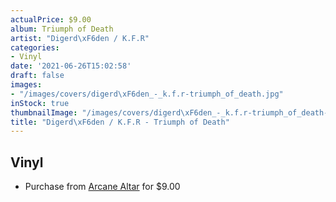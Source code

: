 ```yaml
---
actualPrice: $9.00
album: Triumph of Death
artist: "Digerd\xF6den / K.F.R"
categories:
- Vinyl
date: '2021-06-26T15:02:58'
draft: false
images:
- "/images/covers/digerd\xF6den_-_k.f.r-triumph_of_death.jpg"
inStock: true
thumbnailImage: "/images/covers/digerd\xF6den_-_k.f.r-triumph_of_death-thumb.jpg"
title: "Digerd\xF6den / K.F.R - Triumph of Death"
---
```


## Vinyl
* Purchase from [Arcane Altar](https://arcanealtar.bigcartel.com/product/digerdoden-k-f-r-triumph-of-death-7-ep) for $9.00
